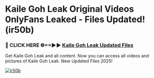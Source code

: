 # Kaile Goh Leak Original Videos 0nlyFans Leaked - Files Updated! (ir50b)

<h3>🔴 CLICK HERE 🌐==►► <a href="https://tinyurl.com/2m67pmp6" rel="nofollow">Kaile Goh Leak Updated Files</a></h3>

Get Kaile Goh Leak and all content. Now you can access all videos and pictures of Kaile Goh Leak. New Updated Files 2025!

[![ir50b](https://i.imgur.com/H4QAA4z.gif)](https://tinyurl.com/2m67pmp6)